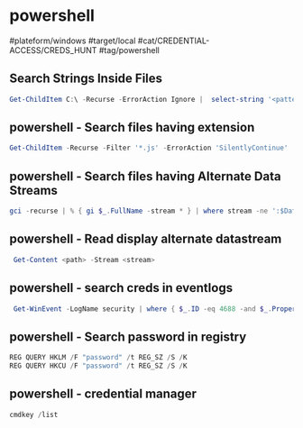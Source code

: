 # powershell

#plateform/windows #target/local #cat/CREDENTIAL-ACCESS/CREDS_HUNT #tag/powershell 

## Search Strings Inside Files
```powershell
Get-ChildItem C:\ -Recurse -ErrorAction Ignore |  select-string '<pattern>' -List | select Path
```

## powershell -  Search files having extension
```powershell
Get-ChildItem -Recurse -Filter '*.js' -ErrorAction 'SilentlyContinue' 
```

## powershell -  Search files having Alternate Data Streams
```powershell
gci -recurse | % { gi $_.FullName -stream * } | where stream -ne ':$Data'
```

## powershell -  Read display alternate datastream
```powershell
 Get-Content <path> -Stream <stream>
```


## powershell -  search creds in eventlogs
```powershell
 Get-WinEvent -LogName security | where { $_.ID -eq 4688 -and $_.Properties[8].Value -like '*/user*'} | Select-Object @{name='CommandLine';expression={ $_.Properties[8].Value }}
```

## powershell - Search password in registry
```powershell
REG QUERY HKLM /F "password" /t REG_SZ /S /K
REG QUERY HKCU /F "password" /t REG_SZ /S /K
```

## powershell - credential manager
```powershell
cmdkey /list
```